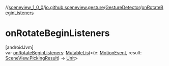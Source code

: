 //[sceneview_1_0_0](../../../index.md)/[io.github.sceneview.gesture](../index.md)/[GestureDetector](index.md)/[onRotateBeginListeners](on-rotate-begin-listeners.md)

# onRotateBeginListeners

[androidJvm]\
var [onRotateBeginListeners](on-rotate-begin-listeners.md): [MutableList](https://kotlinlang.org/api/latest/jvm/stdlib/kotlin.collections/-mutable-list/index.html)&lt;(e: [MotionEvent](https://developer.android.com/reference/kotlin/android/view/MotionEvent.html), result: [SceneView.PickingResult](../../io.github.sceneview/-scene-view/-picking-result/index.md)) -&gt; [Unit](https://kotlinlang.org/api/latest/jvm/stdlib/kotlin/-unit/index.html)&gt;

